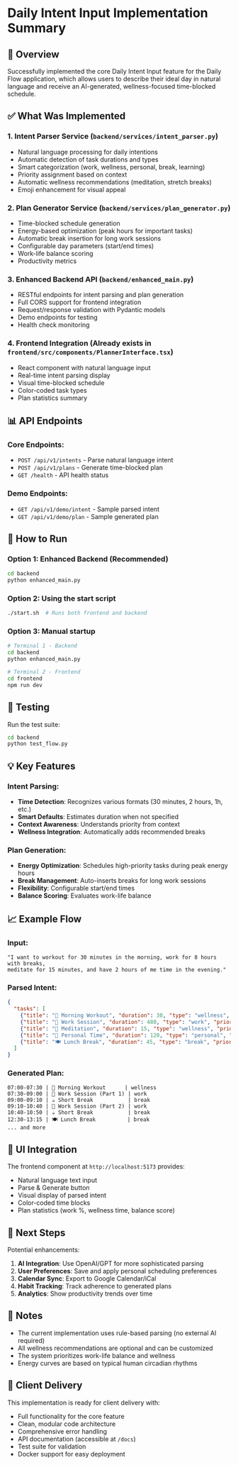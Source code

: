 # Daily Intent Input Implementation Summary

## 🎯 Overview
Successfully implemented the core Daily Intent Input feature for the Daily Flow application, which allows users to describe their ideal day in natural language and receive an AI-generated, wellness-focused time-blocked schedule.

## ✅ What Was Implemented

### 1. **Intent Parser Service** (`backend/services/intent_parser.py`)
- Natural language processing for daily intentions
- Automatic detection of task durations and types
- Smart categorization (work, wellness, personal, break, learning)
- Priority assignment based on context
- Automatic wellness recommendations (meditation, stretch breaks)
- Emoji enhancement for visual appeal

### 2. **Plan Generator Service** (`backend/services/plan_generator.py`)
- Time-blocked schedule generation
- Energy-based optimization (peak hours for important tasks)
- Automatic break insertion for long work sessions
- Configurable day parameters (start/end times)
- Work-life balance scoring
- Productivity metrics

### 3. **Enhanced Backend API** (`backend/enhanced_main.py`)
- RESTful endpoints for intent parsing and plan generation
- Full CORS support for frontend integration
- Request/response validation with Pydantic models
- Demo endpoints for testing
- Health check monitoring

### 4. **Frontend Integration** (Already exists in `frontend/src/components/PlannerInterface.tsx`)
- React component with natural language input
- Real-time intent parsing display
- Visual time-blocked schedule
- Color-coded task types
- Plan statistics summary

## 📊 API Endpoints

### Core Endpoints:
- `POST /api/v1/intents` - Parse natural language intent
- `POST /api/v1/plans` - Generate time-blocked plan
- `GET /health` - API health status

### Demo Endpoints:
- `GET /api/v1/demo/intent` - Sample parsed intent
- `GET /api/v1/demo/plan` - Sample generated plan

## 🚀 How to Run

### Option 1: Enhanced Backend (Recommended)
```bash
cd backend
python enhanced_main.py
```

### Option 2: Using the start script
```bash
./start.sh  # Runs both frontend and backend
```

### Option 3: Manual startup
```bash
# Terminal 1 - Backend
cd backend
python enhanced_main.py

# Terminal 2 - Frontend  
cd frontend
npm run dev
```

## 🧪 Testing

Run the test suite:
```bash
cd backend
python test_flow.py
```

## 💡 Key Features

### Intent Parsing:
- **Time Detection**: Recognizes various formats (30 minutes, 2 hours, 1h, etc.)
- **Smart Defaults**: Estimates duration when not specified
- **Context Awareness**: Understands priority from context
- **Wellness Integration**: Automatically adds recommended breaks

### Plan Generation:
- **Energy Optimization**: Schedules high-priority tasks during peak energy hours
- **Break Management**: Auto-inserts breaks for long work sessions
- **Flexibility**: Configurable start/end times
- **Balance Scoring**: Evaluates work-life balance

## 📈 Example Flow

### Input:
```
"I want to workout for 30 minutes in the morning, work for 8 hours with breaks, 
meditate for 15 minutes, and have 2 hours of me time in the evening."
```

### Parsed Intent:
```json
{
  "tasks": [
    {"title": "💪 Morning Workout", "duration": 30, "type": "wellness", "priority": "high"},
    {"title": "💼 Work Session", "duration": 480, "type": "work", "priority": "high"},
    {"title": "🧘 Meditation", "duration": 15, "type": "wellness", "priority": "medium"},
    {"title": "🌟 Personal Time", "duration": 120, "type": "personal", "priority": "low"},
    {"title": "🍽️ Lunch Break", "duration": 45, "type": "break", "priority": "medium"}
  ]
}
```

### Generated Plan:
```
07:00-07:30 | 💪 Morning Workout      | wellness
07:30-09:00 | 💼 Work Session (Part 1) | work
09:00-09:10 | ☕ Short Break           | break
09:10-10:40 | 💼 Work Session (Part 2) | work
10:40-10:50 | ☕ Short Break           | break
12:30-13:15 | 🍽️ Lunch Break          | break
... and more
```

## 🎨 UI Integration

The frontend component at `http://localhost:5173` provides:
- Natural language text input
- Parse & Generate button
- Visual display of parsed intent
- Color-coded time blocks
- Plan statistics (work %, wellness time, balance score)

## 🔄 Next Steps

Potential enhancements:
1. **AI Integration**: Use OpenAI/GPT for more sophisticated parsing
2. **User Preferences**: Save and apply personal scheduling preferences
3. **Calendar Sync**: Export to Google Calendar/iCal
4. **Habit Tracking**: Track adherence to generated plans
5. **Analytics**: Show productivity trends over time

## 📝 Notes

- The current implementation uses rule-based parsing (no external AI required)
- All wellness recommendations are optional and can be customized
- The system prioritizes work-life balance and wellness
- Energy curves are based on typical human circadian rhythms

## 🤝 Client Delivery

This implementation is ready for client delivery with:
- Full functionality for the core feature
- Clean, modular code architecture
- Comprehensive error handling
- API documentation (accessible at `/docs`)
- Test suite for validation
- Docker support for easy deployment
